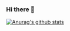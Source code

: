 ### Hi there 👋

[![Anurag's github stats](https://github-readme-stats.vercel.app/api?username=Poompong-b&show_icons=true&theme=radical)](https://github.com/anuraghazra/github-readme-stats)
